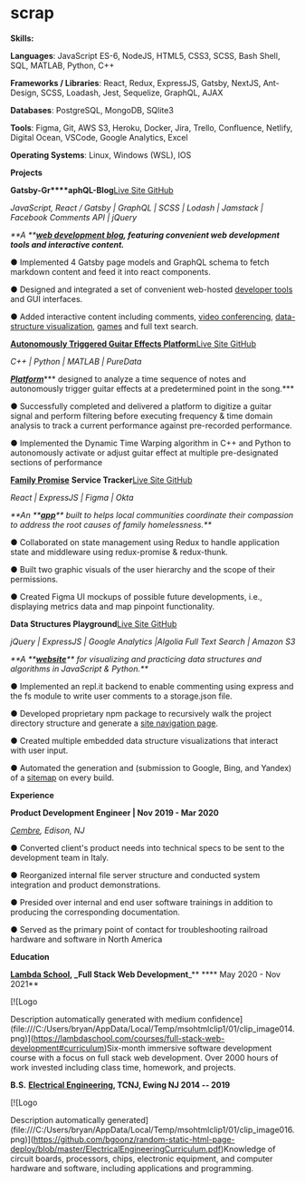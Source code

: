 # scrap

**Skills:**

**Languages**: JavaScript ES-6, NodeJS, HTML5, CSS3, SCSS, Bash Shell, SQL, MATLAB, Python, C++

**Frameworks / Libraries**: React, Redux, ExpressJS, Gatsby, NextJS, Ant-Design, SCSS, Loadash, Jest, Sequelize, GraphQL, AJAX

**Databases**: PostgreSQL, MongoDB, SQlite3

**Tools**: Figma, Git, AWS S3, Heroku, Docker, Jira, Trello, Confluence, Netlify, Digital Ocean, VSCode, Google Analytics, Excel

**Operating Systems**: Linux, Windows (WSL), IOS

**Projects**

**Gatsby-Gr\*\*\*\*aphQL-Blog**[Live Site ](https://bgoonz-blog.netlify.app)[GitHub](https://github.com/bgoonz/BGOONZ\_BLOG\_2.0)

_JavaScript, React / Gatsby | GraphQL | SCSS | Lodash | Jamstack | Facebook Comments API | jQuery_

_\*\*A \*\*_[_**web development blog**_](https://bgoonz-blog.netlify.app)_**, featuring convenient web development tools and interactive content.**_

● Implemented 4 Gatsby page models and GraphQL schema to fetch markdown content and feed it into react components.

● Designed and integrated a set of convenient web-hosted [developer tools](https://bgoonz-blog.netlify.app/docs/tools/) and GUI interfaces.

● Added interactive content including comments, [video conferencing](https://bgoonz-blog.netlify.app/docs/interact/video-chat/), [data-structure visualization](https://bgoonz-blog.netlify.app/docs/interact/other-sites/), [games](https://bgoonz-blog.netlify.app/docs/interact/) and full text search.

[**Autonomously Triggered Guitar Effects Platform**](https://www.youtube.com/watch?v=pRKjaprdWx4)[Live Site ](https://bgoonz.github.io/Revamped-Automatic-Guitar-Effect-Triggering/)[GitHub](https://github.com/bgoonz/Revamped-Automatic-Guitar-Effect-Triggering/tree/master/Triggered-Guitar-Effects-Platform)

_C++ | Python | MATLAB | PureData_

[_**Platform**_](https://bgoonz.github.io/Revamped-Automatic-Guitar-Effect-Triggering/SR%20Project%20II%20Presentation.pdf)\*\*\* designed to analyze a time sequence of notes and autonomously trigger guitar effects at a predetermined point in the song.\*\*\*

● Successfully completed and delivered a platform to digitize a guitar signal and perform filtering before executing frequency & time domain analysis ­to track a current performance against pre-recorded performance.

● Implemented the Dynamic Time Warping algorithm in C++ and Python to autonomously activate or adjust guitar effect at multiple pre-designated sections of performance

[**Family Promise**](https://familypromise.org) **Service Tracker**[Live Site ](https://a.familypromiseservicetracker.dev)[GitHub](https://github.com/Lambda-School-Labs/family-promise-service-tracker-fe-a)

_React | ExpressJS | Figma | Okta_

_\*\*An \*\*_[_**app**_](https://bryan-guner.gitbook.io/lambda-labs/navigation/roadmap)_\*\* built to helps local communities coordinate their compassion to address the root causes of family homelessness.\*\*_

● Collaborated on state management using Redux to handle application state and middleware using redux-promise & redux-thunk.

● Built two graphic visuals of the user hierarchy and the scope of their permissions.

● Created Figma UI mockups of possible future developments, i.e., displaying metrics data and map pinpoint functionality.

**Data Structures Playground**[Live Site ](https://ds-algo-official.netlify.app)[GitHub](https://github.com/bgoonz/DS-ALGO-OFFICIAL)

_jQuery | ExpressJS | Google Analytics |Algolia Full Text Search | Amazon S3_

_\*\*A \*\*_[_**website**_](https://potluck-landing.netlify.app/style-guide/)_\*\* for visualizing and practicing data structures and algorithms in JavaScript & Python.\*\*_

● Implemented an repl.it backend to enable commenting using express and the fs module to write user comments to a storage.json file.

● Developed proprietary npm package to recursively walk the project directory structure and generate a [site navigation page](https://ds-algo-official.netlify.app/sitemap.html).

● Created multiple embedded data structure visualizations that interact with user input.

● Automated the generation and (submission to Google, Bing, and Yandex) of a [sitemap](https://ds-algo-official.netlify.app/sitemap.xml) on every build.

**Experience**

**Product Development Engineer | Nov 2019 - Mar 2020**

[_Cembre_](https://www.cembre.com)_, Edison, NJ_

● Converted client's product needs into technical specs to be sent to the development team in Italy.

● Reorganized internal file server structure and conducted system integration and product demonstrations.

● Presided over internal and end user software trainings in addition to producing the corresponding documentation.

● Served as the primary point of contact for troubleshooting railroad hardware and software in North America

**Education**

[**Lambda School**](https://www.credly.com/badges/bd145ba3-0f09-42fc-8d1f-a3bc4e0a46b4/public\_url)**, \_Full Stack Web Development**\_\*\* \*\*\*\* May 2020 - Nov 2021\*\*

\[!\[Logo

Description automatically generated with medium confidence]\(file:///C:/Users/bryan/AppData/Local/Temp/msohtmlclip1/01/clip\_image014.png)]\(https://lambdaschool.com/courses/full-stack-web-development#curriculum)Six-month immersive software development course with a focus on full stack web development. Over 2000 hours of work invested including class time, homework, and projects.

**B.S.** [**Electrical Engineering**](https://electrical-computerengineering.tcnj.edu)**, TCNJ, Ewing NJ 2014 -- 2019**

\[!\[Logo

Description automatically generated]\(file:///C:/Users/bryan/AppData/Local/Temp/msohtmlclip1/01/clip\_image016.png)]\(https://github.com/bgoonz/random-static-html-page-deploy/blob/master/ElectricalEngineeringCurriculum.pdf)Knowledge of circuit boards, processors, chips, electronic equipment, and computer hardware and software, including applications and programming.

